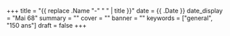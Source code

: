+++
title = "{{ replace .Name "-" " " | title }}"
date = {{ .Date }}
date_display = "Mai 68"
summary = ""
cover = ""
banner = ""
keywords = ["general", "150 ans"]
draft = false
+++